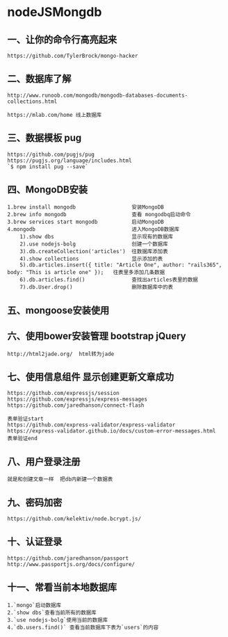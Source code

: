 # nodeJSMongdb
## 一、让你的命令行高亮起来
    https://github.com/TylerBrock/mongo-hacker

## 二、数据库了解
    http://www.runoob.com/mongodb/mongodb-databases-documents-collections.html

    https://mlab.com/home 线上数据库

## 三、数据模板 pug
    https://github.com/pugjs/pug
    https://pugjs.org/language/includes.html
    `$ npm install pug --save`

## 四、MongoDB安装
    1.brew install mongodb                  安装MongoDB
    2.brew info mongodb                     查看 mongodbq启动命令
    3.brew services start mongodb           启动MongoDB
    4.mongodb                               进入MongoDB数据库
        1).show dbs                         显示现有的数据库
        2).use nodejs-bolg                  创建一个数据库
        3).db.createCollection('articles')  往数据库添加表
        4).show collections                 显示添加的表
        5).db.articles.insert({ title: "Article One", author: "rails365", body: "This is article one" });   往表里多添加几条数据
        6).db.articles.find()               查找出articles表里的数据
        7).db.User.drop()                   删除数据库中的表

## 五、mongoose安装使用

## 六、使用bower安装管理 bootstrap jQuery

    http://html2jade.org/  html转为jade

## 七、使用信息组件 显示创建更新文章成功
    https://github.com/expressjs/session
    https://github.com/expressjs/express-messages
    https://github.com/jaredhanson/connect-flash

    表单验证start
    https://github.com/express-validator/express-validator
    https://express-validator.github.io/docs/custom-error-messages.html
    表单验证end

## 八、用户登录注册
    就是和创建文章一样  把db内新建一个数据表

## 九、密码加密
    https://github.com/kelektiv/node.bcrypt.js/
## 十、认证登录
    https://github.com/jaredhanson/passport
    http://www.passportjs.org/docs/configure/

## 十一、常看当前本地数据库
    1.`mongo`启动数据库
    2.`show dbs`查看当前所有的数据库
    3.`use nodejs-bolg`使用当前的数据库
    4.`db.users.find()` 查看当前数据库下表为`users`的内容

